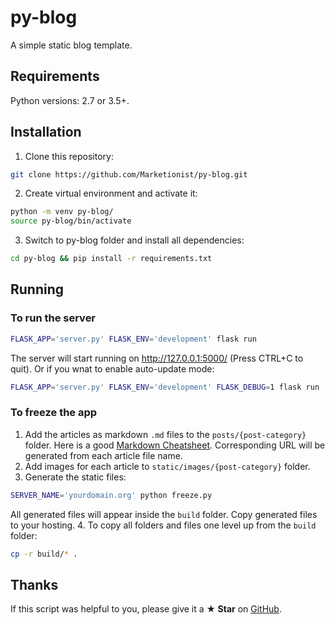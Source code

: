 # py-blog

A simple static blog template.

## Requirements
Python versions: 2.7 or 3.5+.

## Installation
1. Clone this repository:
```bash
git clone https://github.com/Marketionist/py-blog.git
```
2. Create virtual environment and activate it:
```bash
python -m venv py-blog/
source py-blog/bin/activate
```
3. Switch to py-blog folder and install all dependencies:
```bash
cd py-blog && pip install -r requirements.txt
```

## Running
### To run the server
```bash
FLASK_APP='server.py' FLASK_ENV='development' flask run
```
The server will start running on http://127.0.0.1:5000/ (Press CTRL+C to quit).
Or if you wnat to enable auto-update mode:
```bash
FLASK_APP='server.py' FLASK_ENV='development' FLASK_DEBUG=1 flask run
```

### To freeze the app
1. Add the articles as markdown `.md` files to the `posts/{post-category}`
folder. Here is a good
[Markdown Cheatsheet](https://github.com/adam-p/markdown-here/wiki/Markdown-Cheatsheet). Corresponding URL will be generated from each article file
name.
2. Add images for each article to `static/images/{post-category}` folder.
3. Generate the static files:
```bash
SERVER_NAME='yourdomain.org' python freeze.py
```
All generated files will appear inside the `build` folder. Copy generated files
to your hosting.
4. To copy all folders and files one level up from the `build` folder:
```bash
cp -r build/* .
```

## Thanks
If this script was helpful to you, please give it a **★ Star** on
[GitHub](https://github.com/Marketionist/py-blog).
